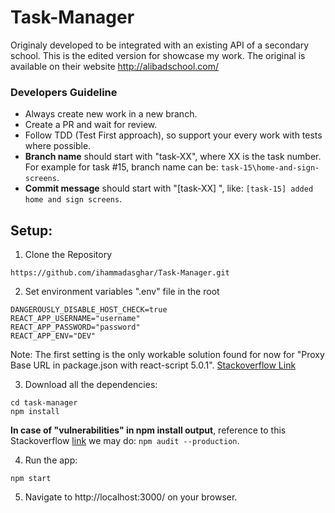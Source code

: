 # Task-Manager
Originaly developed to be integrated with an existing API of a secondary school. This is the edited version for showcase my work. The original is available on their website http://alibadschool.com/

### Developers Guideline
-  Always create new work in a new branch.
-  Create a PR and wait for review.
-  Follow TDD (Test First approach), so support your every work with tests where possible.
-  **Branch name** should start with "task-XX\", where XX is the task number. For example for task #15, branch name can be: `task-15\home-and-sign-screens`.
-  **Commit message** should start with "[task-XX] ", like: `[task-15] added home and sign screens`.

## Setup:
1. Clone the Repository
```
https://github.com/ihammadasghar/Task-Manager.git
```

2. Set environment variables ".env" file in the root
```
DANGEROUSLY_DISABLE_HOST_CHECK=true
REACT_APP_USERNAME="username"
REACT_APP_PASSWORD="password"
REACT_APP_ENV="DEV"
``` 
Note: The first setting is the only workable solution found for now for "Proxy Base URL in package.json with react-script 5.0.1". [Stackoverflow Link](https://stackoverflow.com/a/71215101)

3. Download all the dependencies:
```
cd task-manager
npm install
```
**In case of "vulnerabilities" in npm install output**, reference to this Stackoverflow [link](https://stackoverflow.com/questions/67693423/npm-audit-fix-force-react-script-downgrade-automatically) we may do: `npm audit --production`.

4. Run the app:
```
npm start
```

5. Navigate to http://localhost:3000/ on your browser.
